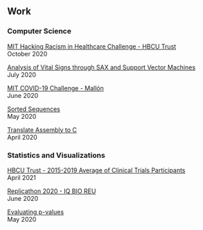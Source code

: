 ## Work

<!--
### iOS Development

Updating soon ...<br />
February 2021
-->

### Computer Science

[MIT Hacking Racism in Healthcare Challenge - HBCU Trust](./hbcu_t5)<br />
October 2020

[Analysis of Vital Signs through SAX and Support Vector Machines](./vs_sax_svm)<br />
July 2020

[MIT COVID-19 Challenge - Mallón](./mallon)<br />
June 2020

[Sorted Sequences](./sorted_sequences)<br />
May 2020

[Translate Assembly to C](./assembly_c.html)<br />
April 2020

<!-- [Translate Machine language to Assembly](./machine_assembly)<br />
April 2020 -->

[<hr style="height:0.5px;border-width:0;color:gray;background-color:gray">]:#

### Statistics and Visualizations

[HBCU Trust - 2015-2019 Average of Clinical Trials Participants](https://public.tableau.com/profile/jos.constantino.s.nchez.curet#!/vizhome/SexRaceAgeFDAclinicaltrialsparticipans2020report/bubbles)<br />
April 2021

[Replicathon 2020 - IQ BIO REU](./replicathon_2020)<br />
June 2020

[Evaluating p-values](./pvals_eval)<br />
May 2020

<!--- ### Web Development

[Business](.) soon ...<br />
April 2021

[Fashion](.) soon ...<br />
April 2021

[Store](.) soon ...<br />
April 2021

[Influencer](.) soon ...<br />
April 2021

[Software Engineer](.) soon ...<br />
April 2021

[Personal Brand](.) soon ...<br />
April 2021

[News](.) soon ...<br />
April 2021

[Blog](.) soon ...<br />
April 2021


### Contact

Write me at: <a href="mailto:jose.sanchezcuret@upr.edu">jose.sanchezcuret@upr.edu</a>

--->
